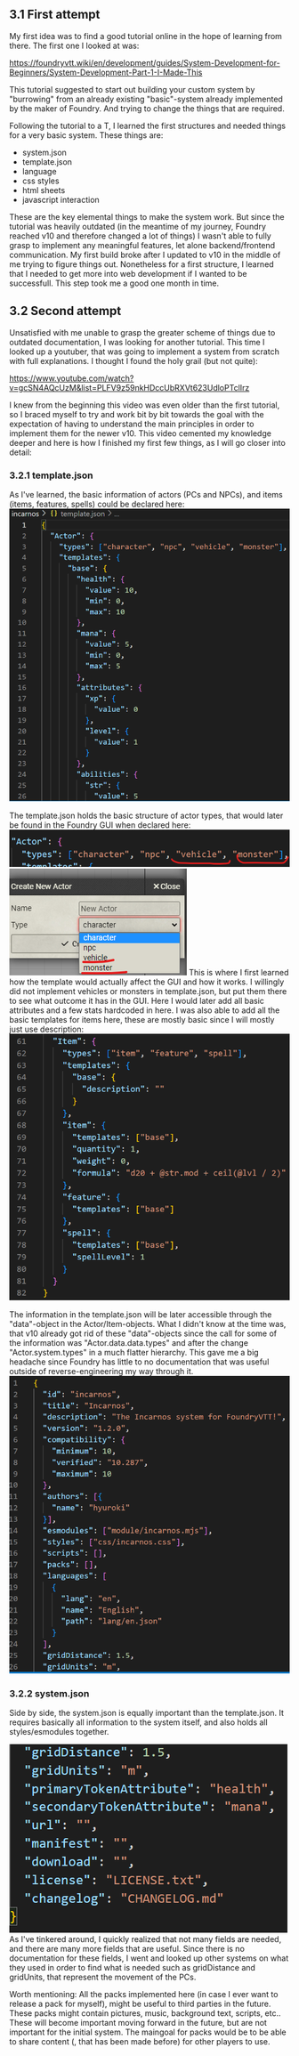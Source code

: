## 3.1 First attempt 

My first idea was to find a good tutorial online in the hope of learning from there.
The first one I looked at was: 

https://foundryvtt.wiki/en/development/guides/System-Development-for-Beginners/System-Development-Part-1-I-Made-This

This tutorial suggested to start out building your custom system by "burrowing" from an already existing "basic"-system already implemented by the maker of Foundry. And trying to change the things that are required.

Following the tutorial to a T, I learned the first structures and needed things for a very basic system. These things are:
- system.json
- template.json
- language
- css styles
- html sheets
- javascript interaction

These are the key elemental things to make the system work. But since the tutorial was heavily outdated (in the meantime of my journey, Foundry reached v10 and therefore changed a lot of things) I wasn't able to fully grasp to implement any meaningful features, let alone backend/frontend communication. My first build broke after I updated to v10 in the middle of me trying to figure things out. Nonetheless for a first structure, I learned that I needed to get more into web development if I wanted to be successfull. This step took me a good one month in time.

## 3.2 Second attempt

Unsatisfied with me unable to grasp the greater scheme of things due to outdated documentation, I was looking for another tutorial. This time I looked up a youtuber, that was going to implement a system from scratch with full explanations. I thought I found the holy grail (but not quite):

https://www.youtube.com/watch?v=gcSN4AQcUzM&list=PLFV9z59nkHDccUbRXVt623UdloPTclIrz

I knew from the beginning this video was even older than the first tutorial, so I braced myself to try and work bit by bit towards the goal with the expectation of having to understand the main principles in order to implement them for the newer v10. This video cemented my knowledge deeper and here is how I finished my first few things, as I will go closer into detail:

### 3.2.1 template.json

As I've learned, the basic information of actors (PCs and NPCs), and items (items, features, spells) could be declared here:
![](images/Pasted%20image%2020230211224751.png)

The template.json holds the basic structure of actor types, that would later be found in the Foundry GUI when declared here:
![](images/Pasted%20image%2020230211224925.png)
![](images/Pasted%20image%2020230211225005.png)
This is where I first learned how the template would actually affect the GUI and how it works. I willingly did not implement vehicles or monsters in template.json, but put them there to see what outcome it has in the GUI. Here I would later add all basic attributes and a few stats hardcoded in here.
I was also able to add all the basic templates for items here, these are mostly basic since I will mostly just use description:
![](images/Pasted%20image%2020230211225219.png)

The information in the template.json will be later accessible through the "data"-object in the Actor/Item-objects. What I didn't know at the time was, that v10 already got rid of these "data"-objects since the call for some of the information was "Actor.data.data.types" and after the change "Actor.system.types" in a much flatter hierarchy. This gave me a big headache since Foundry has little to no documentation that was useful outside of reverse-engineering my way through it.
![](images/Pasted%20image%2020230212000138.png)
### 3.2.2 system.json

Side by side, the system.json is equally important than the template.json. It requires basically all information to the system itself, and also holds all styles/esmodules together.



![](images/Pasted%20image%2020230212000159.png)
As I've tinkered around, I quickly realized that not many fields are needed, and there are many more fields that are useful. Since there is no documentation for these fields, I went and looked up other systems on what they used in order to find what is needed such as gridDistance and gridUnits, that represent the movement of the PCs. 

Worth mentioning: All the packs implemented here (in case I ever want to release a pack for myself), might be useful to third parties in the future. These packs might contain pictures, music, background text, scripts, etc.. These will become important moving forward in the future, but are not important for the initial system. The maingoal for packs would be to be able to share content (, that has been made before) for other players to use.
